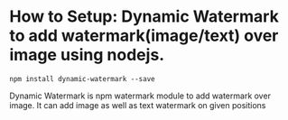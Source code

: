# How to Setup: Dynamic Watermark to add watermark(image/text) over image using nodejs.

```
npm install dynamic-watermark --save

```

Dynamic Watermark is npm watermark module to add watermark over image. It can add image as well as text watermark on given positions